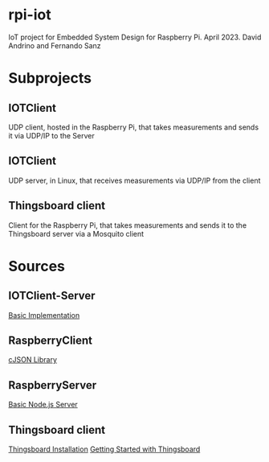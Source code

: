 # rpi-iot

IoT project for Embedded System Design for Raspberry Pi. April 2023. David Andrino and Fernando Sanz

# Subprojects

## IOTClient

UDP client, hosted in the Raspberry Pi, that takes measurements and sends it via UDP/IP to the Server

## IOTClient

UDP server, in Linux, that receives measurements via UDP/IP from the client

## Thingsboard client

Client for the Raspberry Pi, that takes measurements and sends it to the Thingsboard server via a Mosquito client

# Sources

## IOTClient-Server

[Basic Implementation](https://www.educative.io/answers/how-to-implement-udp-sockets-in-c)

## RaspberryClient

[cJSON Library](https://github.com/DaveGamble/cJSON)

## RaspberryServer

[Basic Node.js Server](https://bipinparajuli.com.np/blog/create-udp-clinet-and-server-with-node.js)

## Thingsboard client
[Thingsboard Installation](https://thingsboard.io/docs/user-guide/install/ubuntu/)
[Getting Started with Thingsboard](https://thingsboard.io/docs/getting-started-guides/helloworld/?connectdevice=mqtt-linux)
